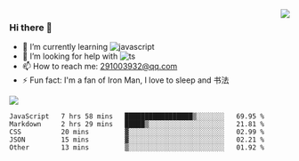 <img align='right' src='https://github-readme-stats.vercel.app/api?username=niaogege&show_icons=true&theme=radical'/>

### Hi there 👋

- 🌱 I’m currently learning ![javascript](https://img.shields.io/badge/javacript-learn-orange)
- 🤔 I’m looking for help with ![ts](https://img.shields.io/badge/ts-learn-yellow)
- 📫 How to reach me: 291003932@qq.com
- ⚡ Fun fact:  I'm a fan of Iron Man, I love to sleep and 书法

![](https://github-readme-stats.vercel.app/api/top-langs/?username=niaogege&layout=compact)

<!--START_SECTION:waka-->
```text
JavaScript   7 hrs 58 mins   █████████████████▒░░░░░░░   69.95 % 
Markdown     2 hrs 29 mins   █████▒░░░░░░░░░░░░░░░░░░░   21.81 % 
CSS          20 mins         ▓░░░░░░░░░░░░░░░░░░░░░░░░   02.99 % 
JSON         15 mins         ▓░░░░░░░░░░░░░░░░░░░░░░░░   02.21 % 
Other        13 mins         ▒░░░░░░░░░░░░░░░░░░░░░░░░   01.92 % 
```
<!--END_SECTION:waka-->
